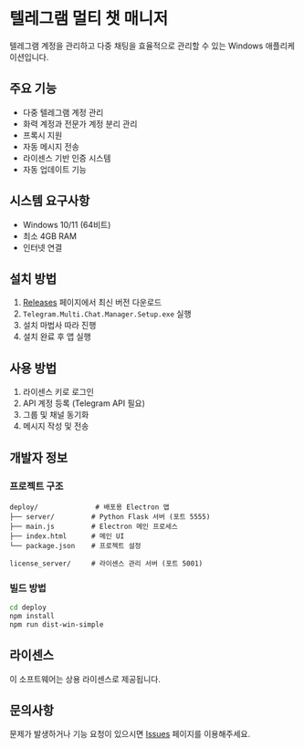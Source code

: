 # 텔레그램 멀티 챗 매니저

텔레그램 계정을 관리하고 다중 채팅을 효율적으로 관리할 수 있는 Windows 애플리케이션입니다.

## 주요 기능

- 다중 텔레그램 계정 관리
- 화력 계정과 전문가 계정 분리 관리
- 프록시 지원
- 자동 메시지 전송
- 라이센스 기반 인증 시스템
- 자동 업데이트 기능

## 시스템 요구사항

- Windows 10/11 (64비트)
- 최소 4GB RAM
- 인터넷 연결

## 설치 방법

1. [Releases](https://github.com/yourusername/telegram-multi-chat-manager/releases) 페이지에서 최신 버전 다운로드
2. `Telegram.Multi.Chat.Manager.Setup.exe` 실행
3. 설치 마법사 따라 진행
4. 설치 완료 후 앱 실행

## 사용 방법

1. 라이센스 키로 로그인
2. API 계정 등록 (Telegram API 필요)
3. 그룹 및 채널 동기화
4. 메시지 작성 및 전송

## 개발자 정보

### 프로젝트 구조
```
deploy/              # 배포용 Electron 앱
├── server/         # Python Flask 서버 (포트 5555)
├── main.js         # Electron 메인 프로세스
├── index.html      # 메인 UI
└── package.json    # 프로젝트 설정

license_server/     # 라이센스 관리 서버 (포트 5001)
```

### 빌드 방법
```bash
cd deploy
npm install
npm run dist-win-simple
```

## 라이센스

이 소프트웨어는 상용 라이센스로 제공됩니다.

## 문의사항

문제가 발생하거나 기능 요청이 있으시면 [Issues](https://github.com/yourusername/telegram-multi-chat-manager/issues) 페이지를 이용해주세요.